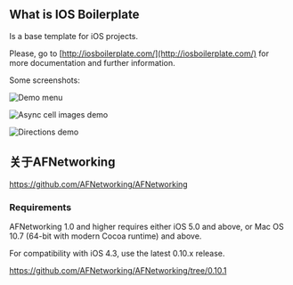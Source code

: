 What is IOS Boilerplate
-----------------------

Is a base template for iOS projects.

Please, go to [http://iosboilerplate.com/](http://iosboilerplate.com/) for more documentation and further information.

Some screenshots:

![Demo menu](https://github.com/gimenete/iOS-boilerplate/raw/master/shots/demo-menu.png)

![Async cell images demo](https://github.com/gimenete/iOS-boilerplate/raw/master/shots/async-cells.png)

![Directions demo](https://github.com/gimenete/iOS-boilerplate/raw/master/shots/directions.png)


## 关于AFNetworking

https://github.com/AFNetworking/AFNetworking



### Requirements
AFNetworking 1.0 and higher requires either iOS 5.0 and above, or Mac OS 10.7 (64-bit with modern Cocoa runtime) and above.

For compatibility with iOS 4.3, use the latest 0.10.x release.

https://github.com/AFNetworking/AFNetworking/tree/0.10.1